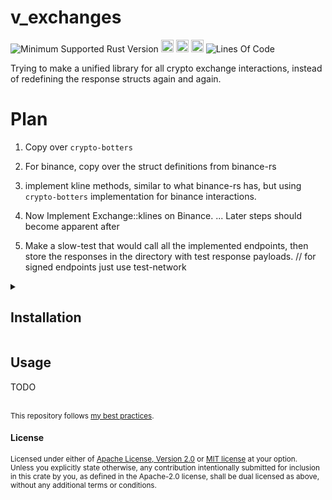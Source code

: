 # v_exchanges
![Minimum Supported Rust Version](https://img.shields.io/badge/nightly-1.83+-ab6000.svg)
[<img alt="crates.io" src="https://img.shields.io/crates/v/v_exchanges.svg?color=fc8d62&logo=rust" height="20" style=flat-square>](https://crates.io/crates/v_exchanges)
[<img alt="docs.rs" src="https://img.shields.io/badge/docs.rs-66c2a5?style=for-the-badge&labelColor=555555&logo=docs.rs&style=flat-square" height="20">](https://docs.rs/v_exchanges)
[<img alt="build status" src="https://img.shields.io/github/actions/workflow/status/valeratrades/v_exchanges/ci.yml?branch=master&style=for-the-badge&style=flat-square" height="20">](https://github.com/valeratrades/v_exchanges/actions?query=branch%3Amaster) <!--NB: Won't find it if repo is private-->
![Lines Of Code](https://img.shields.io/badge/LoC-1545-lightblue)

Trying to make a unified library for all crypto exchange interactions, instead of redefining the response structs again and again.


# Plan 
1. Copy over `crypto-botters`
1. For binance, copy over the struct definitions from binance-rs
1. implement kline methods, similar to what binance-rs has, but using `crypto-botters` implementation for binance interactions.
1. Now Implement Exchange::klines on Binance.
... Later steps should become apparent after


1. Make a slow-test that would call all the implemented endpoints, then store the responses in the directory with test response payloads. // for signed endpoints just use test-network


<!-- markdownlint-disable -->
<details>
  <summary>
    <h2>Installation</h2>
  </summary>
	<pre><code class="language-sh">TODO</code></pre>
</details>
<!-- markdownlint-restore -->

## Usage
TODO

<br>

<sup>
This repository follows <a href="https://github.com/valeratrades/.github/tree/master/best_practices">my best practices</a>.
</sup>

#### License

<sup>
Licensed under either of <a href="LICENSE-APACHE">Apache License, Version
2.0</a> or <a href="LICENSE-MIT">MIT license</a> at your option.
</sup>

<br>

<sub>
Unless you explicitly state otherwise, any contribution intentionally submitted
for inclusion in this crate by you, as defined in the Apache-2.0 license, shall
be dual licensed as above, without any additional terms or conditions.
</sub>
